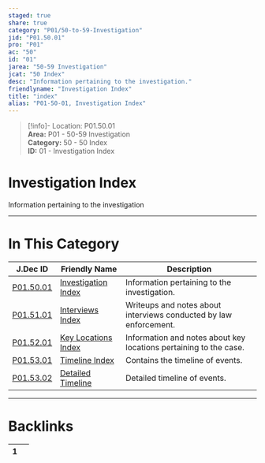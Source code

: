 ```yaml
---  
staged: true  
share: true  
category: "P01/50-to-59-Investigation"  
jid: "P01.50.01"  
pro: "P01"  
ac: "50"  
id: "01"  
jarea: "50-59 Investigation"  
jcat: "50 Index"  
desc: "Information pertaining to the investigation."  
friendlyname: "Investigation Index"  
title: "index"  
alias: "P01-50-01, Investigation Index"  
---  
```

>[!info]- Location: P01.50.01  
>**Area:** P01 - 50-59 Investigation  
>**Category:** 50 - 50 Index  
>**ID:** 01 - Investigation Index  
  
# Investigation Index  
  
Information pertaining to the investigation  
  
  
  
---  
# In This Category  
  
| J.Dec ID                                                                                     | Friendly Name                                                                                        | Description                                                       |  
| -------------------------------------------------------------------------------------------- | ---------------------------------------------------------------------------------------------------- | ----------------------------------------------------------------- |  
| [P01.50.01](index.md#)                            | [Investigation Index](index.md#)                          | Information pertaining to the investigation.                      |  
| [P01.51.01](./51-Interviews/index.md#)              | [Interviews Index](./51-Interviews/index.md#)               | Writeups and notes about interviews conducted by law enforcement. |  
| [P01.52.01](./52-Key-Locations/index.md#)           | [Key Locations Index](./52-Key-Locations/index.md#)         | Information and notes about key locations pertaining to the case. |  
| [P01.53.01](./53-Timeline/index.md#)                | [Timeline Index](./53-Timeline/index.md#)                   | Contains the timeline of events.                                  |  
| [P01.53.02](./53-Timeline/02-Detailed-Timeline.md#) | [Detailed Timeline](./53-Timeline/02-Detailed-Timeline.md#) | Detailed timeline of events.                                      |  
  
  
---  
# Backlinks  
<div><table class="dataview table-view-table"><thead class="table-view-thead"><tr class="table-view-tr-header"><th class="table-view-th"><span></span><span class="dataview small-text">1</span></th><th class="table-view-th"><span></span></th></tr></thead><tbody class="table-view-tbody"></tbody></table></div>